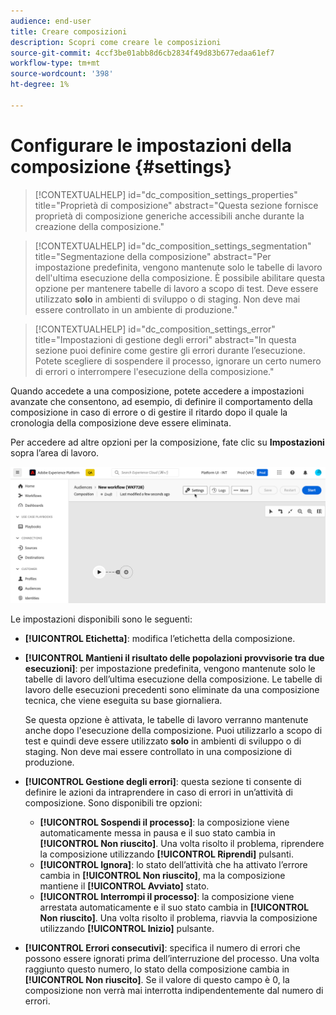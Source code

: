 ```yaml
---
audience: end-user
title: Creare composizioni
description: Scopri come creare le composizioni
source-git-commit: 4ccf3be01abb8d6cb2834f49d83b677edaa61ef7
workflow-type: tm+mt
source-wordcount: '398'
ht-degree: 1%

---
```



# Configurare le impostazioni della composizione {#settings}

>[!CONTEXTUALHELP]
>id="dc_composition_settings_properties"
>title="Proprietà di composizione"
>abstract="Questa sezione fornisce proprietà di composizione generiche accessibili anche durante la creazione della composizione."

>[!CONTEXTUALHELP]
>id="dc_composition_settings_segmentation"
>title="Segmentazione della composizione"
>abstract="Per impostazione predefinita, vengono mantenute solo le tabelle di lavoro dell&#39;ultima esecuzione della composizione. È possibile abilitare questa opzione per mantenere tabelle di lavoro a scopo di test. Deve essere utilizzato **solo** in ambienti di sviluppo o di staging. Non deve mai essere controllato in un ambiente di produzione."

>[!CONTEXTUALHELP]
>id="dc_composition_settings_error"
>title="Impostazioni di gestione degli errori"
>abstract="In questa sezione puoi definire come gestire gli errori durante l’esecuzione. Potete scegliere di sospendere il processo, ignorare un certo numero di errori o interrompere l&#39;esecuzione della composizione."

Quando accedete a una composizione, potete accedere a impostazioni avanzate che consentono, ad esempio, di definire il comportamento della composizione in caso di errore o di gestire il ritardo dopo il quale la cronologia della composizione deve essere eliminata.

Per accedere ad altre opzioni per la composizione, fate clic su **Impostazioni** sopra l’area di lavoro.

![](assets/composition-create-settings.png)

Le impostazioni disponibili sono le seguenti:

* **[!UICONTROL Etichetta]**: modifica l’etichetta della composizione.

* **[!UICONTROL Mantieni il risultato delle popolazioni provvisorie tra due esecuzioni]**: per impostazione predefinita, vengono mantenute solo le tabelle di lavoro dell’ultima esecuzione della composizione. Le tabelle di lavoro delle esecuzioni precedenti sono eliminate da una composizione tecnica, che viene eseguita su base giornaliera.

  Se questa opzione è attivata, le tabelle di lavoro verranno mantenute anche dopo l&#39;esecuzione della composizione. Puoi utilizzarlo a scopo di test e quindi deve essere utilizzato **solo** in ambienti di sviluppo o di staging. Non deve mai essere controllato in una composizione di produzione.

* **[!UICONTROL Gestione degli errori]**: questa sezione ti consente di definire le azioni da intraprendere in caso di errori in un’attività di composizione. Sono disponibili tre opzioni:

   * **[!UICONTROL Sospendi il processo]**: la composizione viene automaticamente messa in pausa e il suo stato cambia in **[!UICONTROL Non riuscito]**. Una volta risolto il problema, riprendere la composizione utilizzando **[!UICONTROL Riprendi]** pulsanti.
   * **[!UICONTROL Ignora]**: lo stato dell’attività che ha attivato l’errore cambia in **[!UICONTROL Non riuscito]**, ma la composizione mantiene il **[!UICONTROL Avviato]** stato.
   * **[!UICONTROL Interrompi il processo]**: la composizione viene arrestata automaticamente e il suo stato cambia in **[!UICONTROL Non riuscito]**. Una volta risolto il problema, riavvia la composizione utilizzando **[!UICONTROL Inizio]** pulsante.

* **[!UICONTROL Errori consecutivi]**: specifica il numero di errori che possono essere ignorati prima dell’interruzione del processo. Una volta raggiunto questo numero, lo stato della composizione cambia in **[!UICONTROL Non riuscito]**. Se il valore di questo campo è 0, la composizione non verrà mai interrotta indipendentemente dal numero di errori.
